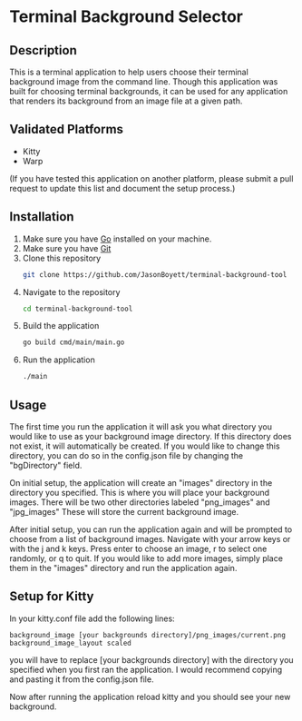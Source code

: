 # Terminal Background Selector

## Description
This is a terminal application to help users choose their terminal background 
image from the command line.
Though this application was built for choosing terminal backgrounds,
it can be used for any application that renders its background from an image file at a
given path.


## Validated Platforms
- Kitty
- Warp

(If you have tested this application on another platform,
please submit a pull request to update this list and document the setup process.)

## Installation
1. Make sure you have [Go](https://go.dev/doc/install) installed on your machine.
2. Make sure you have [Git](https://git-scm.com/book/en/v2/Getting-Started-Installing-Git)
3. Clone this repository
    ```bash
    git clone https://github.com/JasonBoyett/terminal-background-tool
    ```
4. Navigate to the repository
    ```bash
    cd terminal-background-tool
    ```
5. Build the application
    ```bash
    go build cmd/main/main.go
    ```
6. Run the application
    ```bash
    ./main
    ```

## Usage
The first time you run the application it will ask you what directory you would like
to use as your background image directory. If this directory does not exist, it will 
automatically be created. If you would like to change this directory, you can do so in the 
config.json file by changing the "bgDirectory" field.

On initial setup, the application will create an "images" directory in the directory you
specified. This is where you will place your background images. There will be two other directories labeled "png_images" and "jpg_images" These will store the current background image.

After initial setup, you can run the application again and will be prompted to choose 
from a list of background images. Navigate with your arrow keys or with the j and k keys.
Press enter to choose an image, r to select one randomly, or q to quit.
If you would like to add more images, simply place them
in the "images" directory and run the application again.

## Setup for Kitty
In your kitty.conf file add the following lines:
```
background_image [your backgrounds directory]/png_images/current.png
background_image_layout scaled
```
you will have to replace [your backgrounds directory] with the directory you specified
when you first ran the application. I would recommend copying and pasting it from the
config.json file.

Now after running the application reload kitty and you should see your new background.


